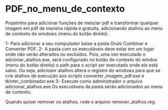 # PDF_no_menu_de_contexto

Projetinho para adicionar funções de mesclar pdf e transformar qualquer imagem em pdf de maneira rápida e gratuita, adicionando atalhos ao menu de contexto do windows (menu do botão direito).


1- Para adicionar a seu computador baixe a pasta Orulo Combinar e Converter PDF.
2- A pasta com os executáveis deve estar em um lugar onde não serão alterados ou excluídos. Pois, uma vez executado o adcionar_atalhos.exe, será configurado no botão de contexto do windos (menu do botão direito) o path para o script ser executado onde ele está salvo.
Ou seja, adicioanr atalhos altera o registro do windows para que se crie atalhos de execução aos scripts converter_imagem_pdf.exe e tkinter_combinador.exe
3- Execute como administrador o arquivo adicionar_atalhos.exe
Os executáveis da pasta serão adicionados ao menu de contexto.

Quando quiser remover os atalhos, rode o arquivo remover_atalhos.reg.
